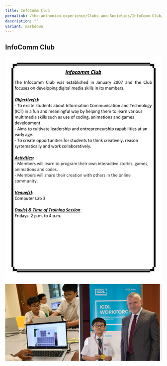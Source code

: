 ```yaml
---
title: InfoComm Club
permalink: /the-anthonian-experience/Clubs-and-Societies/InfoComm-Club/
description: ""
variant: markdown
---
```

## InfoComm Club

![](/images/CCA%202023_Sep/cca-11.png)

![](/images/2023/infocomm.png)